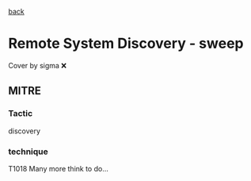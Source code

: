 [back](../index.md)
# Remote System Discovery - sweep
Cover by sigma :x: 
## MITRE
### Tactic
discovery
### technique
T1018
Many more think to do...